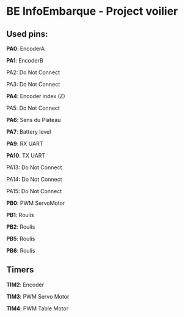# BE InfoEmbarque - Project voilier

## Used pins:

**PA0**:    EncoderA

**PA1**:    EncoderB

PA2:    Do Not Connect

PA3:    Do Not Connect

**PA4**:    Encoder index (Z)

PA5:    Do Not Connect

**PA6**:    Sens du Plateau

**PA7**:    Battery level
    
**PA9**:    RX UART

**PA10**:   TX UART

PA13:    Do Not Connect

PA14:    Do Not Connect

PA15:    Do Not Connect

**PB0**:    PWM ServoMotor


**PB1**:    Roulis

**PB2**:    Roulis

**PB5**:    Roulis

**PB6**:    Roulis




## Timers

**TIM2**:    Encoder

**TIM3**:    PWM Servo Motor

**TIM4**:    PWM Table Motor


